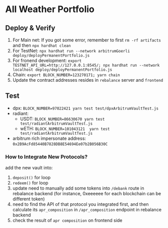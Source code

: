 # All Weather Portfolio

## Deploy & Verify

1. For Main net: If you got some error, remember to first `rm -rf artifacts` and then `npx hardhat clean`
2. For TestNet: `npx hardhat run --network arbitrumGoerli deploy/deployPermanentPortfolio.js`
3. For fronend development: `export TESTNET_API_URL=http://127.0.0.1:8545/; npx hardhat run --network localhost deploy/deployPermanentPortfolio.js`
4. Chain: `export BLOCK_NUMBER=123270171; yarn chain`
5. Update the contract addresses resides in `rebalance` server and `frontend`

## Test

* dpx: `BLOCK_NUMBER=97022421 yarn test test/dpxArbitrumVaultTest.js`
* radiant:
    * USDT: `BLOCK_NUMBER=86630670 yarn test test/radiantArbitrumVaultTest.js`
    * wETH: `BLOCK_NUMBER=101043121  yarn test test/radiantArbitrumVaultTest.js`
* arbitrum rich impersonate address: `0x2B9AcFd85440B7828DB8E54694Ee07b2B056B30C`

### How to Integrate New Protocols?

add the new vault into:
1. `deposit()` for loop
2. `redeem()` for loop
3. update need to manually add some tokens into `/debank` route in rebalance backend (for instance, 0xeeeeee for each blockchain can be different token)
4. need to find the API of that protocol you integrated first, and then calculate its `apr_composition` in `/apr_composition` endpoint in rebalance backend
5. check the result of `apr composition` on frontend side
